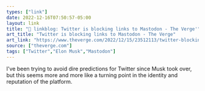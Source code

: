 ```yaml
---
types: ["link"]
date: 2022-12-16T07:50:57-05:00
layout: link
title: "🔗 linkblog: Twitter is blocking links to Mastodon - The Verge'"
art_title: "Twitter is blocking links to Mastodon - The Verge"
art_link: "https://www.theverge.com/2022/12/15/23512113/twitter-blocking-mastodon-links-elon-musk-elonjet"
source: ["theverge.com"]
tags: ["Twitter","Elon Musk","Mastodon"]
---
```

I've been trying to avoid dire predictions for Twitter since Musk took over, but this seems more and more like a turning point in the identity and reputation of the platform.  
 
